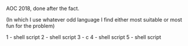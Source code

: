 AOC 2018, done after the fact.

(In which I use whatever odd language I find either most suitable or most fun for the problem)

1 - shell script
2 - shell script
3 - c
4 - shell script
5 - shell script

